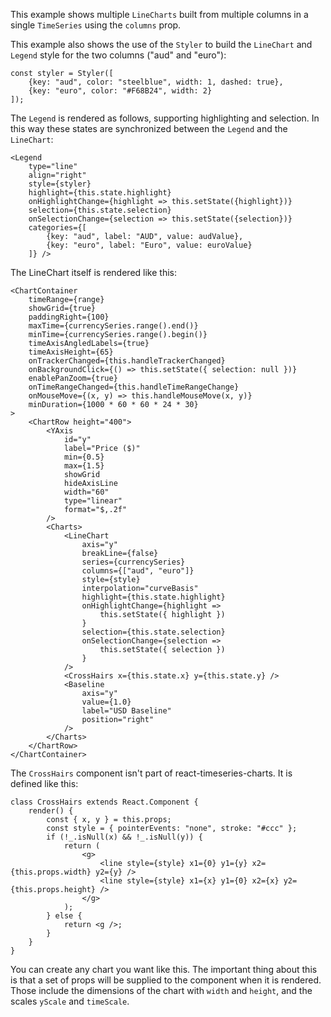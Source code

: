 This example shows multiple `LineCharts` built from multiple columns in a single `TimeSeries`  using the `columns` prop.

This example also shows the use of the `Styler` to build the `LineChart` and `Legend` style for the two columns ("aud" and "euro"):

    const styler = Styler([
        {key: "aud", color: "steelblue", width: 1, dashed: true},
        {key: "euro", color: "#F68B24", width: 2}
    ]);

The `Legend` is rendered as follows, supporting highlighting and selection. In this way these states are synchronized between the `Legend` and the `LineChart`:

    <Legend
        type="line"
        align="right"
        style={styler}
        highlight={this.state.highlight}
        onHighlightChange={highlight => this.setState({highlight})}
        selection={this.state.selection}
        onSelectionChange={selection => this.setState({selection})}
        categories={[
            {key: "aud", label: "AUD", value: audValue},
            {key: "euro", label: "Euro", value: euroValue}
        ]} />

The LineChart itself is rendered like this:

    <ChartContainer
        timeRange={range}
        showGrid={true}
        paddingRight={100}
        maxTime={currencySeries.range().end()}
        minTime={currencySeries.range().begin()}
        timeAxisAngledLabels={true}
        timeAxisHeight={65}
        onTrackerChanged={this.handleTrackerChanged}
        onBackgroundClick={() => this.setState({ selection: null })}
        enablePanZoom={true}
        onTimeRangeChanged={this.handleTimeRangeChange}
        onMouseMove={(x, y) => this.handleMouseMove(x, y)}
        minDuration={1000 * 60 * 60 * 24 * 30}
    >
        <ChartRow height="400">
            <YAxis
                id="y"
                label="Price ($)"
                min={0.5}
                max={1.5}
                showGrid
                hideAxisLine
                width="60"
                type="linear"
                format="$,.2f"
            />
            <Charts>
                <LineChart
                    axis="y"
                    breakLine={false}
                    series={currencySeries}
                    columns={["aud", "euro"]}
                    style={style}
                    interpolation="curveBasis"
                    highlight={this.state.highlight}
                    onHighlightChange={highlight =>
                        this.setState({ highlight })
                    }
                    selection={this.state.selection}
                    onSelectionChange={selection =>
                        this.setState({ selection })
                    }
                />
                <CrossHairs x={this.state.x} y={this.state.y} />
                <Baseline
                    axis="y"
                    value={1.0}
                    label="USD Baseline"
                    position="right"
                />
            </Charts>
        </ChartRow>
    </ChartContainer>

The `CrossHairs` component isn't part of react-timeseries-charts. It is defined like this:

```
class CrossHairs extends React.Component {
    render() {
        const { x, y } = this.props;
        const style = { pointerEvents: "none", stroke: "#ccc" };
        if (!_.isNull(x) && !_.isNull(y)) {
            return (
                <g>
                    <line style={style} x1={0} y1={y} x2={this.props.width} y2={y} />
                    <line style={style} x1={x} y1={0} x2={x} y2={this.props.height} />
                </g>
            );
        } else {
            return <g />;
        }
    }
}
```

You can create any chart you want like this. The important thing about this is that a set of props will be supplied to the component when it is rendered. Those include the dimensions of the chart with `width` and `height`, and the scales `yScale` and `timeScale`.
